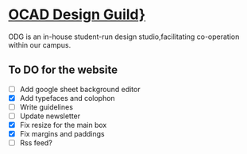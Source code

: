 # [OCAD Design Guild}]("https://designguild.studio")

ODG is an in-house student-run design studio,facilitating co-operation within our campus.

## To DO for the website

- [ ] Add google sheet background editor
- [x] Add typefaces and colophon
- [ ] Write guidelines
- [ ] Update newsletter
- [x] Fix resize for the main box
- [x] Fix margins and paddings
- [ ] Rss feed?
